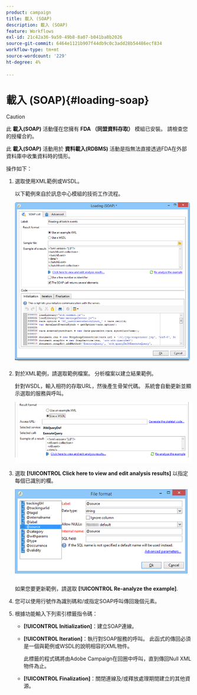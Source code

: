 ```yaml
---
product: campaign
title: 載入 (SOAP)
description: 載入 (SOAP)
feature: Workflows
exl-id: 21c42a36-9a50-49b8-8a07-b041ba8b2026
source-git-commit: 6464e1121b907f44db9c0c3add28b54486ecf834
workflow-type: tm+mt
source-wordcount: '229'
ht-degree: 4%

---
```


# 載入 (SOAP){#loading-soap}



>[!CAUTION]
>
>此 **載入(SOAP)** 活動僅在您擁有 **FDA （同盟資料存取）** 模組已安裝。 請檢查您的授權合約。

此 **載入(SOAP)** 活動用於 **資料載入(RDBMS)** 活動是指無法直接透過FDA在外部資料庫中收集資料時的情形。

操作如下：

1. 選取使用XML範例或WSDL。

   以下範例來自於訊息中心模組的技術工作流程。

   ![](assets/load_soap_002.png)

1. 對於XML範例，請選取範例檔案。 分析檔案以建立結果範例。

   針對WSDL，輸入相符的存取URL，然後產生骨架代碼。 系統會自動更新並顯示選取的服務與呼叫。

   ![](assets/soap_load_003.png)

1. 選取 **[!UICONTROL Click here to view and edit analysis results]** 以指定每個已識別的欄。

   ![](assets/soap_load_001.png)

   如果您要更新範例，請選取 **[!UICONTROL Re-analyze the example]**.

1. 您可以使用行號作為識別碼和/或指定SOAP呼叫傳回幾個元素。
1. 根據功能輸入下列索引標籤指令碼：

   * **[!UICONTROL Initialization]**：建立SOAP連線。
   * **[!UICONTROL Iteration]**：執行對SOAP服務的呼叫。 此函式的傳回必須是一個與範例或WSDL的說明相容的XML物件。

     此標籤的程式碼將由Adobe Campaign在回圈中呼叫，直到傳回Null XML物件為止。

   * **[!UICONTROL Finalization]**：關閉連線及/或釋放處理期間建立的其他資源。
